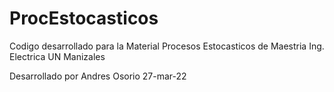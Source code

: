 # ProcEstocasticos
Codigo desarrollado para la Material Procesos Estocasticos de Maestria Ing. Electrica UN Manizales

Desarrollado por Andres Osorio
27-mar-22
